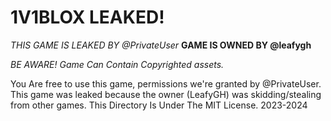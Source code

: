 # 1V1BLOX LEAKED!

*THIS GAME IS LEAKED BY @PrivateUser*
**GAME IS OWNED BY @leafygh**

*BE AWARE! Game Can Contain Copyrighted assets.*

You Are free to use this game, permissions we're granted by @PrivateUser. This game was leaked because the owner (LeafyGH) was skidding/stealing from other games.
This Directory Is Under The MIT License. 2023-2024
